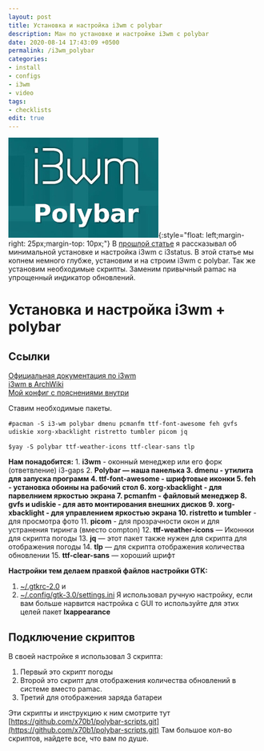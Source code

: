 ```yaml
---
layout: post
title: Установка и настройка i3wm c polybar
description: Ман по установке и настройке i3wm с polybar
date: 2020-08-14 17:43:09 +0500
permalink: /i3wm_polybar
categories: 
- install
- configs
- i3wm
- video
tags:
- checklists
edit: true
---
```

![Тайлинг i3wm](../img/i3wm_polybar.jpg){:style="float: left;margin-right: 25px;margin-top: 10px;"} В [прошлой статье](https://ordanax.github.io/i3wm) я рассказывал об минимальной установке и настройка i3wm с i3status.
В этой статье мы копнем немного глубже, установим и на строим i3wm c polybar. Так же установим необходимые скрипты. Заменим привычный pamac на упрощенный индикатор обновлений.


# Установка и настройка i3wm + polybar

## Ссылки
[Официальная документация по i3wm](https://i3wm.org/docs/userguide.html)<br>
[i3wm в ArchWiki](https://wiki.archlinux.org/index.php/i3_%28%D0%A0%D1%83%D1%81%D1%81%D0%BA%D0%B8%D0%B9%29)<br>
[Мой конфиг с пояснениями внутри](https://github.com/ordanax/dots/tree/master/i3wm)<br>

Ставим необходимые пакеты.

```
#pacman -S i3-wm polybar dmenu pcmanfm ttf-font-awesome feh gvfs udiskie xorg-xbacklight ristretto tumbler picom jq
```
```
$yay -S polybar ttf-weather-icons ttf-clear-sans tlp
```

**Нам понадобится:**
    1. **i3wm** - оконный менеджер или его форк (ответвление) i3-gaps 
    2. **Polybar — наша панелька
    3. **dmenu** - утилита для запуска программ 
    4. **ttf-font-awesome** - шрифтовые иконки 
    5. **feh** - установка обоины на рабочий стол 
    6. **xorg-xbacklight** - для парвелнием яркостью экрана
    7. **pcmanfm** - файловый менеджер 
    8. **gvfs** и **udiskie** - для авто монтирования внешних дисков 
    9. **xorg-xbacklight** - для управлением яркостью экрана 
    10. **ristretto** и tumbler** - для просмотра фото 
    11. **picom** - для прозрачности окон и для устранения тиринга (вместо compton)
    12. **ttf-weather-icons** — Иконнки для скрипта погоды
    13. **jq** — этот пакет также нужен для скрипта для отображения погоды
    14. **tlp** — для скрипта отображения количества обновлении
    15. **ttf-clear-sans** — хороший шрифт

**Настройки тем делаем правкой файлов настройки GTK:**
1. [~/.gtkrc-2.0](https://github.com/ordanax/dots/blob/master/3wm_v_3/gtkrc-2.0.tar.gz) и <br>
2. [~/.config/gtk-3.0/settings.ini](https://github.com/ordanax/dots/blob/master/3wm_v_3/gtk-3.0/settings.ini) 
Я использовал ручную настройку, если вам больше нарвится настройка с GUI то используйте для этих целей пакет **lxappearance**


## Подключение скриптов

В своей настройке я использовал 3 скрипта:
1) Первый это скрипт погоды
2) Второй это скрипт для отображения количества обновлений в системе вместо pamac. 
3) Третий для отображения заряда батареи

Эти скрипты и инструкцию к ним смотрите тут [https://github.com/x70b1/polybar-scripts.git](https://github.com/x70b1/polybar-scripts.git)
Там большое кол-во скриптов, найдете все, что вам по душе.

